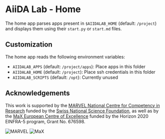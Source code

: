 # AiiDA Lab - Home

The home app parses apps present in `$AIIDALAB_HOME` (default: `/project`) and displays them
using their `start.py` or `start.md` files.

## Customization

The home app reads the following environment variables:

* `AIIDALAB_APPS` (default: `/project/apps`): Place apps in this folder
* `AIIDALAB_HOME` (default: `/project`): Place ssh credentials in this folder
* `AIIDALAB_SCRIPTS` (default: `/opt`): Currently unused

## Acknowledgements

This work is supported by the [MARVEL National Centre for Competency in Research](<http://nccr-marvel.ch>)
funded by the [Swiss National Science Foundation](<http://www.snf.ch/en>), as well as by the [MaX
European Centre of Excellence](<http://www.max-centre.eu/>) funded by the Horizon 2020 EINFRA-5 program,
Grant No. 676598.

![MARVEL](miscellaneous/logos/MARVEL.png)
![MaX](miscellaneous/logos/MaX.png)
